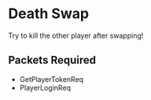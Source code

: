 # Death Swap

Try to kill the other player after swapping!

## Packets Required

- GetPlayerTokenReq
- PlayerLoginReq
